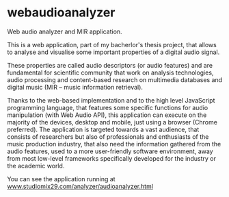 # webaudioanalyzer
Web audio analyzer and MIR application.

This is a web application, part of my bacherlor's thesis project, that allows to analyse and visualise some important properties of a digital audio signal.

These properties are called audio descriptors (or audio features) and are fundamental for scientific community that work on analysis technologies, audio processing and content-based research on multimedia databases and digital music (MIR – music information retrieval).

Thanks to the web-based implementation and to the high level JavaScript programming language, that features some specific functions for audio manipulation (with Web Audio API), this application can execute on the majority of the devices, desktop and mobile, just using a browser (Chrome preferred). The application is targeted towards a vast audience, that consists of researchers but also of professionals and enthusiasts of the music production industry, that also need the information gathered from the audio features, used to a more user-friendly software environment, away from most low-level frameworks specifically developed for the industry or the academic world.

You can see the application running at www.studiomix29.com/analyzer/audioanalyzer.html
